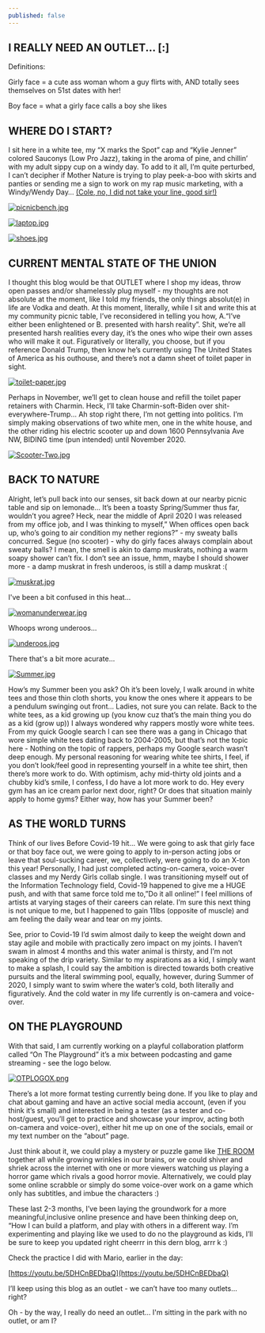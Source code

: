 ```yaml
---
published: false
---
```

## I REALLY NEED AN OUTLET... [:]

Definitions:

Girly face = a cute ass woman whom a guy flirts with, AND totally sees themselves on 51st dates with her!

Boy face = what a girly face calls a boy she likes

## WHERE DO I START?

I sit here in a white tee, my “X marks the Spot” cap and “Kylie Jenner” colored Sauconys (Low Pro Jazz), taking in the aroma of pine, and chillin’ with my adult sippy cup on a windy day.  To add to it all, I’m quite perturbed, I can’t decipher if Mother Nature is trying to play peek-a-boo with skirts and panties or sending me a sign to work on my rap music marketing, with a Windy/Wendy Day…  [(Cole, no, I did not take your line, good sir!)](https://colemizestudios.com/category/how-to-rap-better/)

[![picnicbench.jpg](https://i.postimg.cc/DypQgwS9/picnicbench.jpg)](https://postimg.cc/N5TrGY7D)

[![laptop.jpg](https://i.postimg.cc/3JqpGf67/laptop.jpg)](https://postimg.cc/JGbGVxMd)

[![shoes.jpg](https://i.postimg.cc/FKyJ2rKs/shoes.jpg)](https://postimg.cc/XZvJ50FT)

## CURRENT MENTAL STATE OF THE UNION 

I thought this blog would be that OUTLET where I shop my ideas, throw open passes and/or shamelessly plug myself - my thoughts are not absolute at the moment, like I told my friends, the only things absolut(e) in life are Vodka and death.  At this moment, literally, while I sit and write this at my community picnic table, I’ve reconsidered in telling you how, A.“I’ve either been enlightened or B. presented with harsh reality”.  Shit, we’re all presented harsh realities every day, it’s the ones who wipe their own asses who will make it out.  Figuratively or literally, you choose, but if you reference Donald Trump, then know he’s currently using The United States of America as his outhouse, and there’s not a damn sheet of toilet paper in sight.

[![toilet-paper.jpg](https://i.postimg.cc/3JjN8STn/toilet-paper.jpg)](https://postimg.cc/2V6rTx3Z)

Perhaps in November, we’ll get to clean house and refill the toilet paper retainers with Charmin.  Heck, I’ll take Charmin-soft-Biden over shit-everywhere-Trump…   Ah stop right there, I’m not getting into politics.  I’m simply making observations of two white men, one in the white house, and the other riding his electric scooter up and down 1600 Pennsylvania Ave NW, BIDING time (pun intended) until November 2020.

[![Scooter-Two.jpg](https://i.postimg.cc/y8HPWYbc/Scooter-Two.jpg)](https://postimg.cc/BXmDVssn)

## BACK TO NATURE

Alright, let’s pull back into our senses, sit back down at our nearby picnic table and sip on lemonade…  It’s been a toasty Spring/Summer thus far, wouldn’t you agree?  Heck, near the middle of April 2020 I was released from my office job, and I was thinking to myself,” When offices open back up, who’s going to air condition my nether regions?” - my sweaty balls concurred.  Segue (no scooter) - why do girly faces always complain about sweaty balls?  I mean, the smell is akin to damp muskrats, nothing a warm soapy shower can’t fix.  I don’t see an issue, hmm, maybe I should shower more - a damp muskrat in fresh underoos, is still a damp muskrat :(

[![muskrat.jpg](https://i.postimg.cc/xT1h8qrh/muskrat.jpg)](https://postimg.cc/V52DHfkW)

I've been a bit confused in this heat...

[![womanunderwear.jpg](https://i.postimg.cc/NMVbp8fr/womanunderwear.jpg)](https://postimg.cc/ygmFNZRV)

Whoops wrong underoos...

[![underoos.jpg](https://i.postimg.cc/sDJ729d9/underoos.jpg)](https://postimg.cc/CzzzP8Kz)

There that's a bit more acurate...


[![Summer.jpg](https://i.postimg.cc/bJQdBpqH/Summer.jpg)](https://postimg.cc/sQgVBFQv)

How’s my Summer been you ask?  Oh it’s been lovely, I walk around in white tees and those thin cloth shorts, you know the ones where it appears to be a pendulum swinging out front… Ladies, not sure you can relate.   Back to the white tees, as a kid growing up (you know cuz that’s the main thing you do as a kid (grow up)) I always wondered why rappers mostly wore white tees.  From my quick Google search I can see there was a gang in Chicago that wore simple white tees dating back to 2004-2005, but that’s not the topic here - Nothing on the topic of rappers, perhaps my Google search wasn’t deep enough.  My personal reasoning for wearing white tee shirts, I feel, if you don’t look/feel good in representing yourself in a white tee shirt, then there’s more work to do.  With optimism, achy mid-thirty old joints and a chubby kid’s smile, I confess, I do have a lot more work to do.  Hey every gym has an ice cream parlor next door, right?  Or does that situation mainly apply to home gyms?  Either way, how has your Summer been?

## AS THE WORLD TURNS

Think of our lives Before Covid-19 hit… We were going to ask that girly face or that boy face out,  we were going to apply to in-person acting jobs or leave that soul-sucking career, we, collectively, were going to do an X-ton this year!  Personally, I had just completed acting-on-camera, voice-over classes and my Nerdy Girls collab single. I was transitioning myself out of the Information Technology field, Covid-19 happened to give me a HUGE push, and with that same force told me to,”Do it all online!”  I feel millions of artists at varying stages of their careers can relate.  I’m sure this next thing is not unique to me, but I happened to gain 11lbs (opposite of muscle) and am feeling the daily wear and tear on my joints.  

See, prior to Covid-19 I’d swim almost daily to keep the weight down and stay agile and mobile with practically zero impact on my joints.  I haven’t swam in almost 4 months and this water animal is thirsty, and I’m not speaking of the drip variety.  Similar to my aspirations as a kid, I simply want to make a splash, I could say the ambition is directed towards both creative pursuits and the literal swimming pool, equally, however, during Summer of 2020, I simply want to swim where the water’s cold, both literally and figuratively.  And the cold water in my life currently is on-camera and voice-over.  

## ON THE PLAYGROUND

With that said, I am currently working on a playful collaboration platform called “On The Playground” it’s a mix between podcasting and game streaming - see the logo below.  

[![OTPLOGOX.png](https://i.postimg.cc/9XYY4jy7/OTPLOGOX.png)](https://postimg.cc/pyyF74GW)

There’s a lot more format testing currently being done. If you like to play and chat about gaming and have an active social media account, (even if you think it’s small) and interested in being a tester (as a tester and co-host/guest, you’ll get to practice and showcase your improv, acting both on-camera and voice-over), either hit me up on one of the socials, email or my text number on the “about” page.

Just think about it, we could play a mystery or puzzle game like [THE ROOM](https://www.fireproofgames.com/games/the-room) together all while growing wrinkles in our brains, or we could shiver and shriek across the internet with one or more viewers watching us playing a horror game which rivals a good horror movie.  Alternatively, we could play some online scrabble or simply do some voice-over work on a game which only has subtitles, and imbue the characters :)

These last 2-3 months, I’ve been laying the groundwork for a more meaningful,inclusive online presence and have been thinking deep on, “How I can build a platform, and play with others in a different way.  I’m experimenting and playing like we used to do no the playground as kids, I’ll be sure to keep you updated right cheerrr in this dern blog, arrr k :)

Check the practice I did with Mario, earlier in the day:

[https://youtu.be/5DHCnBEDbaQ](https://youtu.be/5DHCnBEDbaQ)

 I’ll keep using this blog as an outlet - we can’t have too many outlets… right?
 
 Oh - by the way, I really do need an outlet... I'm sitting in the park with no outlet, or am I?



